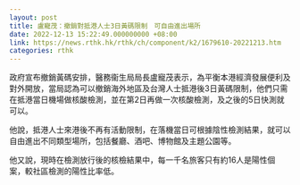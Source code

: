 ```yaml
---
layout: post
title: 盧寵茂：撤銷對抵港人士3日黃碼限制　可自由進出場所
date: 2022-12-13 15:22:49.000000000 +08:00
link: https://news.rthk.hk/rthk/ch/component/k2/1679610-20221213.htm
categories: rthk
---
```


政府宣布撤銷黃碼安排，醫務衞生局局長盧寵茂表示，為平衡本港經濟發展便利及對外開放，當局認為可以撤銷海外地區及台灣人士抵港後3日黃碼限制，他們只需在抵港當日機場做核酸檢測，並在第2日再做一次核酸檢測，及之後的5日快測就可以。

他說，抵港人士來港後不再有活動限制，在落機當日可根據陰性檢測結果，就可以自由進出不同類型場所，包括餐廳、酒吧、博物館及主題公園等。

他又說，現時在檢測放行後的核檢結果中，每一千名旅客只有約16人是陽性個案，較社區檢測的陽性比率低。

